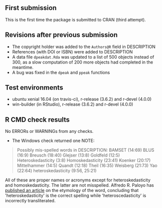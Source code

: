 ## First submission

This is the first time the package is submitted to CRAN (third attempt).

## Revisions after previous submission
* The copyright holder was added to the `Authors@R` field in DESCRIPTION
* References (with DOI or ISBN) were added to DESCRIPTION
* A data file `dpeakdat.Rda` was updated to a list of 500 objects instead of 300, 
  as a slow computation of 200 more objects had completed in the meantime.
* A bug was fixed in the `dpeak` and `ppeak` functions

## Test environments
* ubuntu xenial 16.04 (on travis-ci), r-release (3.6.2) and r-devel (4.0.0)
* win-builder (in RStudio), r-release (3.6.2) and r-devel (4.0.0)

## R CMD check results
No ERRORs or WARNINGs from any checks.

* The Windows check returned one NOTE:

> Possibly mis-spelled words in DESCRIPTION:
>  BAMSET (14:69)
>  BLUS (16:9)
>  Breusch (18:40)
>  Glejser (13:8)
>  Goldfeld (12:5)
>  Heteroskedasticity (3:8)
>  Homoskedasticity (23:41)
>  Koenker (20:17)
>  Mittelhammer (14:5)
>  Quandt (12:18)
>  Theil (16:35)
>  Weisberg (21:73)
>  Yao (22:64)
>  heteroskedasticity (9:56, 25:21)

All of these are proper names or acronyms except for heteroskedasticity and 
homoskedasticity. The latter are not misspelled. Alfredo R. Paloyo has [published an article](https://www.rwi-essen.de/media/content/pages/publikationen/ruhr-economic-papers/REP_11_300.pdf) on the etymology of the word, concluding that 'heteroskedasticity' 
is the correct spelling while 'heteroscedasticity' is incorrectly transliterated.
